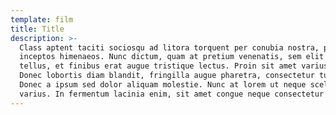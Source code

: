 ```yaml
---
template: film
title: Title
description: >-
  Class aptent taciti sociosqu ad litora torquent per conubia nostra, per
  inceptos himenaeos. Nunc dictum, quam at pretium venenatis, sem elit laoreet
  tellus, et finibus erat augue tristique lectus. Proin sit amet varius orci.
  Donec lobortis diam blandit, fringilla augue pharetra, consectetur turpis.
  Donec a ipsum sed dolor aliquam molestie. Nunc at lorem ut neque scelerisque
  varius. In fermentum lacinia enim, sit amet congue neque consectetur sed.
---
```


